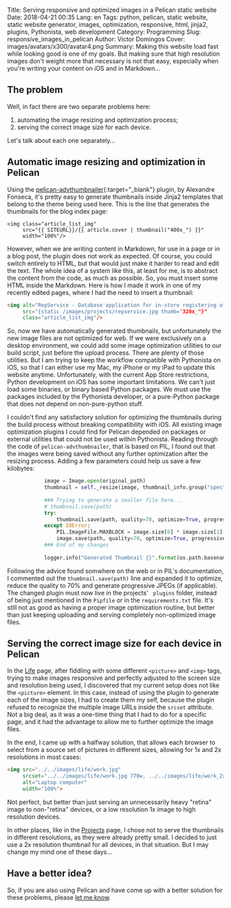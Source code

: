 Title: Serving responsive and optimized images in a Pelican static website 
Date: 2018-04-21 00:35
Lang: en
Tags: python, pelican, static website, static website generator, images, optimization, responsive, html, jinja2, plugins, Pythonista, web development
Category: Programming
Slug: responsive_images_in_pelican
Author: Victor Domingos
Cover: images/avatars/x300/avatar4.png
Summary: Making this website load fast while looking good is one of my goals. But making sure that high resolution images don't weight more that necessary is not that easy, especially when you're writing your content on iOS and in Markdown...


## The problem
Well, in fact there are two separate problems here: 

1. automating the image resizing and optimization process;
2. serving the correct image size for each device.

Let's talk about each one separately...

## Automatic image resizing and optimization in Pelican

Using the [pelican-advthumbnailer](https://github.com/AlexJF/pelican-advthumbnailer){:target="_blank"} plugin, by Alexandre Fonseca, it's pretty easy to generate thumbnails inside Jinja2 templates that belong to the theme being used here. This is the line that generates the thumbnails for the blog index page:

````html+jinja
<img class="article_list_img" 
     src="{{ SITEURL}}/{{ article.cover | thumbnail("400x_") }}" 
     width="100%"/>
````

However, when we are writing content in Markdown, for use in a page or in a blog post, the plugin does not work as expected. Of course, you could switch entirely to HTML, but that would just make it harder to read and edit the text. The whole idea of a system like this, at least for me, is to abstract the content from the code, as much as possible. So, you must insert some HTML inside the Markdown. Here is how I made it work in one of my recently edited pages, where I had the need to insert a thumbnail:


```html
<img alt="RepService - Database application for in-store registering of warranty and service/repair processes" 
     src="{static /images/projects/repservice.jpg thumb="320x_"}" 
     class="article_list_img"/>
```

So, now we have automatically generated thumbnails, but unfortunately the new image files are not optimized for web. If we were exclusively on a desktop environment, we could add some image optimization utilities to our build script, just before the upload process. There are plenty of those utilities. But I am trying to keep the workflow compatible with Pythonista on iOS, so that I can either use my Mac, my iPhone or my iPad to update this website anytime. Unfortunately, with the current App Store restrictions, Python development on iOS has some important limitations. We can't just load some binaries, or binary based Python packages. We must use the packages included by the Pythonista developer, or a pure-Python package that does not depend on non-pure-python stuff.

I couldn't find any satisfactory solution for optimizing the thumbnails during the build process without breaking compatibility with iOS. All existing image optimization plugins I could find for Pelican depended on packages or external utilities that could not be used within Pythonista. Reading through the code of `pelican-advthumbnailer`, that is based on PIL, I found out that the images were being saved without any further optimization after the resizing process. Adding a few parameters could help us save a few kilobytes:


```python
            image = Image.open(original_path)
            thumbnail = self._resize(image, thumbnail_info.group("spec"))
            
            ### Trying to generate a smaller file here...
            # thumbnail.save(path)
            try:
                thumbnail.save(path, quality=70, optimize=True, progressive=True)
            except IOError:
                PIL.ImageFile.MAXBLOCK = image.size[0] * image.size[1]
                image.save(path, quality=70, optimize=True, progressive=True)
            ### End of my changes
            
            logger.info("Generated Thumbnail {}".format(os.path.basename(path)))
```

Following the advice found somwhere on the web or in PIL's documentation, I commented out the `thumbnail.save(path)` line and expanded it to optimize, reduce the quality to 70% and generate progressive JPEGs (if applicable). The changed plugin must now live in the projects' ` plugins` folder, instead of being just mentioned in the `Pipfile` or in the `requirements.txt` file. It's still not as good as having a proper image optimization routine, but better than just keeping uploading and serving completely non-optimized image files.



## Serving the correct image size for each device in Pelican


In the [Life]({filename}/pages/life.md) page, after fiddling with some different `<picture>` and `<img>` tags, trying to make images responsive and perfectly adjusted to the screen size and resolution being used, I discovered that my current setup does not like the `<picture>` element. In this case, instead of using the plugin to generate each of the image sizes, I had to create them my self, because the plugin refused to recognize the multiple image URLs inside the `srcset` attribute. Not a big deal, as it was a one-time thing that I had to do for a specific page, and it had the advantage to allow me to further optimize the image files.

In the end, I came up with a halfway solution, that allows each browser to select from a source set of pictures in different sizes, allowing for 1x and 2x resolutions in most cases:


```html
<img src="../../images/life/work.jpg" 
     srcset="../../images/life/work.jpg 770w, ../../images/life/work_2x.jpg 1540w, ../../images/life/work_2x_1280.jpg 1280w, ../../images/life/work_2x_690.jpg 690w" 
     alt="Laptop computer"
     width="100%">
```

Not perfect, but better than just serving an unnecessarily heavy "retina" image to non-"retina" devices, or a low resolution 1x image to high resolution devices.

In other places, like in the [Projects]({filename}/pages/projects/projects.md) page, I chose not to serve the thumbnails in different resolutions, as they were already pretty small. I decided to just use a 2x resolution thumbnail for all devices, in that situation. But I may change my mind one of these days...


## Have a better idea?
So, if you are also using Pelican and have come up with a better solution for these problems, please [let me know](https://victordomingos.com/contactos/). 
